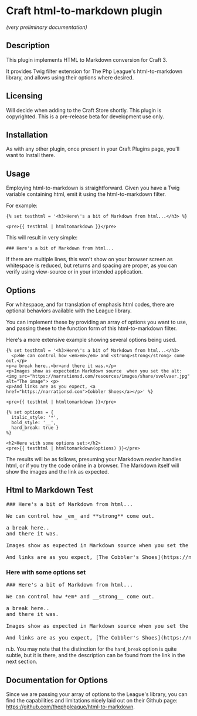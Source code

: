 # Craft html-to-markdown plugin

*(very preliminary documentation)*

## Description

This plugin implements HTML to Markdown conversion for Craft 3.

It provides Twig filter extension for The Php League's html-to-markdown library, and allows using their options where desired.

## Licensing

Will decide when adding to the Craft Store shortly. This plugin is copyrighted. This is a pre-release beta for development use only.

## Installation

As with any other plugin, once present in your Craft Plugins page, you'll want to Install there.

## Usage

Employing html-to-markdown is straightforward. Given you have a Twig variable containing html, emit it using the html-to-markdown filter.

For example:

```
{% set testhtml = '<h3>Here\'s a bit of Markdown from html...</h3> %}

<pre>{{ testhtml | htmltomarkdown }}</pre>
```
This will result in very simple: 
```
### Here's a bit of Markdown from html...
```

If there are multiple lines, this won't show on your browser screen as whitespace is reduced, but returns and spacing are proper, as you can verify using view-source or in your intended application.

## Options

For whitespace, and for translation of emphasis html codes, there are optional behaviors available with the League library. 

You can implement these by providing an array of options you want to use, and passing these to the function form of this html-to-markdown filter.

Here's a more extensive example showing several options being used. 

```
{% set testhtml = '<h3>Here\'s a bit of Markdown from html...</h3>
  <p>We can control how <em>em</em> and <strong>strong</strong> come out.</p>
<p>a break here..<br>and there it was.</p>
<p>Images show as expectedin Markdown source  when you set the alt: <img src="https://narrationsd.com/resources/images/share/svolvaer.jpg" alt="The image"> <p>
<p>And links are as you expect, <a href="https://narrationsd.com">Cobbler Shoes</a></p>' %}

<pre>{{ testhtml | htmltomarkdown }}</pre>

{% set options = {
  italic_style: '*',
  bold_style: '__',
  hard_break: true }
%}

<h2>Here with some options set:</h2>
<pre>{{ testhtml | htmltomarkdown(options) }}</pre>

```
The results will be as follows, presuming your Markdown reader handles html, or if you try the code online in a browser. The Markdown itself will show the images and the link as expected. 


<h2>Html to Markdown Test</h2>


<pre>### Here's a bit of Markdown from html...

We can control how _em_ and **strong** come out.

a break here..  
and there it was.

Images show as expected in Markdown source when you set the alt: ![The image](https://narrationsd.com/resources/images/share/svolvaer.jpg)

And links are as you expect, [The Cobbler's Shoes](https://narrationsd.com)
</pre>


### Here with some options set

<pre>### Here's a bit of Markdown from html...

We can control how *em* and __strong__ come out.

a break here..
and there it was.

Images show as expected in Markdown source when you set the alt: ![The image](https://narrationsd.com/resources/images/share/svolvaer.jpg)

And links are as you expect, [The Cobbler's Shoes](https://narrationsd.com)</pre>

n.b. You may note that the distinction for the `hard_break` option is quite subtle, but it is there, and the description can be found from the link in the next section.

## Documentation for Options

Since we are passing your array of options to the League's library, you can find the capabilities and limitations nicely laid out on their Github page: https://github.com/thephpleague/html-to-markdown.
